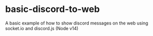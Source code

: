 # basic-discord-to-web
A basic example of how to show discord messages on the web using socket.io and discord.js (Node v14)